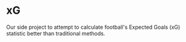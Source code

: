 # xG
Our side project to attempt to calculate football's Expected Goals (xG) statistic better than traditional methods.
